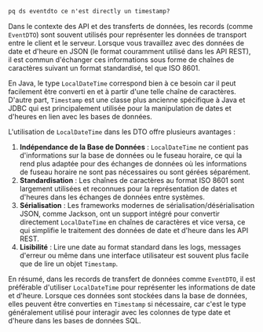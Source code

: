 ```css
pq ds eventdto ce n'est directly un timestamp?
```

Dans le contexte des API et des transferts de données, les records (comme `EventDTO`) sont souvent utilisés pour représenter les données de transport entre le client et le serveur. Lorsque vous travaillez avec des données de date et d'heure en JSON (le format couramment utilisé dans les API REST), il est commun d'échanger ces informations sous forme de chaînes de caractères suivant un format standardisé, tel que ISO 8601.

En Java, le type `LocalDateTime` correspond bien à ce besoin car il peut facilement être converti en et à partir d'une telle chaîne de caractères. D'autre part, `Timestamp` est une classe plus ancienne spécifique à Java et JDBC qui est principalement utilisée pour la manipulation de dates et d'heures en lien avec les bases de données.

L'utilisation de `LocalDateTime` dans les DTO offre plusieurs avantages :

1. **Indépendance de la Base de Données** : `LocalDateTime` ne contient pas d'informations sur la base de données ou le fuseau horaire, ce qui la rend plus adaptée pour des échanges de données où les informations de fuseau horaire ne sont pas nécessaires ou sont gérées séparément.
2. **Standardisation** : Les chaînes de caractères au format ISO 8601 sont largement utilisées et reconnues pour la représentation de dates et d'heures dans les échanges de données entre systèmes.
3. **Sérialisation** : Les frameworks modernes de sérialisation/désérialisation JSON, comme Jackson, ont un support intégré pour convertir directement `LocalDateTime` en chaînes de caractères et vice versa, ce qui simplifie le traitement des données de date et d'heure dans les API REST.
4. **Lisibilité** : Lire une date au format standard dans les logs, messages d'erreur ou même dans une interface utilisateur est souvent plus facile que de lire un objet `Timestamp`.

En résumé, dans les records de transfert de données comme `EventDTO`, il est préférable d'utiliser `LocalDateTime` pour représenter les informations de date et d'heure. Lorsque ces données sont stockées dans la base de données, elles peuvent être converties en `Timestamp` si nécessaire, car c'est le type généralement utilisé pour interagir avec les colonnes de type date et d'heure dans les bases de données SQL.
